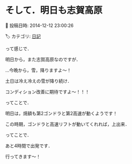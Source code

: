 # そして．明日も志賀高原

📅 投稿日時: 2014-12-12 23:00:26

🏷️ カテゴリ: [日記](cc4b5682fb7b8b144980957a978653fb0.md)

って感じで．


明日から，また志賀高原なのですが．





…今晩から，雪，降りますよ～！


土日は冷え冷えの雪が降り続け．


コンディション改善に期待ですよ～！！！





ってことで．


明日は，焼額も第2ゴンドラと第2高速が動くようです！


この時期，ゴンドラと高速リフトが動いてくれれば，上出来．





ってことで．


あと4時間で出発です．


行ってきます～！
